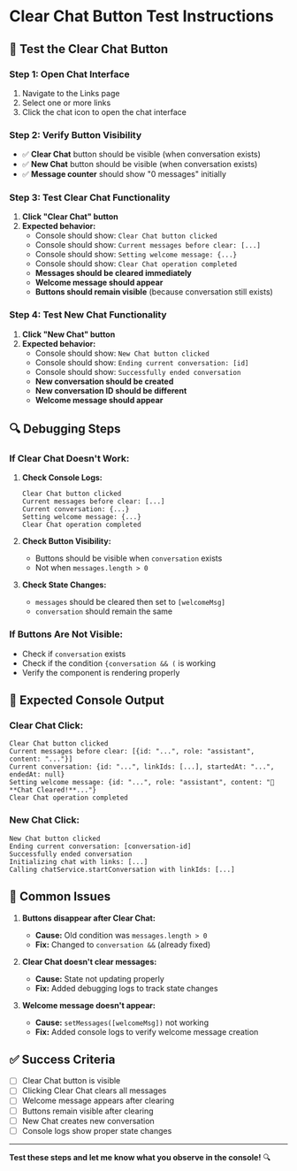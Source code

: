# Clear Chat Button Test Instructions

## 🧪 **Test the Clear Chat Button**

### **Step 1: Open Chat Interface**
1. Navigate to the Links page
2. Select one or more links
3. Click the chat icon to open the chat interface

### **Step 2: Verify Button Visibility**
- ✅ **Clear Chat** button should be visible (when conversation exists)
- ✅ **New Chat** button should be visible (when conversation exists)
- ✅ **Message counter** should show "0 messages" initially

### **Step 3: Test Clear Chat Functionality**
1. **Click "Clear Chat" button**
2. **Expected behavior:**
   - Console should show: `Clear Chat button clicked`
   - Console should show: `Current messages before clear: [...]`
   - Console should show: `Setting welcome message: {...}`
   - Console should show: `Clear Chat operation completed`
   - **Messages should be cleared immediately**
   - **Welcome message should appear**
   - **Buttons should remain visible** (because conversation still exists)

### **Step 4: Test New Chat Functionality**
1. **Click "New Chat" button**
2. **Expected behavior:**
   - Console should show: `New Chat button clicked`
   - Console should show: `Ending current conversation: [id]`
   - Console should show: `Successfully ended conversation`
   - **New conversation should be created**
   - **New conversation ID should be different**
   - **Welcome message should appear**

## 🔍 **Debugging Steps**

### **If Clear Chat Doesn't Work:**

1. **Check Console Logs:**
   ```
   Clear Chat button clicked
   Current messages before clear: [...]
   Current conversation: {...}
   Setting welcome message: {...}
   Clear Chat operation completed
   ```

2. **Check Button Visibility:**
   - Buttons should be visible when `conversation` exists
   - Not when `messages.length > 0`

3. **Check State Changes:**
   - `messages` should be cleared then set to `[welcomeMsg]`
   - `conversation` should remain the same

### **If Buttons Are Not Visible:**
- Check if `conversation` exists
- Check if the condition `{conversation && (` is working
- Verify the component is rendering properly

## 🎯 **Expected Console Output**

### **Clear Chat Click:**
```
Clear Chat button clicked
Current messages before clear: [{id: "...", role: "assistant", content: "..."}]
Current conversation: {id: "...", linkIds: [...], startedAt: "...", endedAt: null}
Setting welcome message: {id: "...", role: "assistant", content: "🎯 **Chat Cleared!**..."}
Clear Chat operation completed
```

### **New Chat Click:**
```
New Chat button clicked
Ending current conversation: [conversation-id]
Successfully ended conversation
Initializing chat with links: [...]
Calling chatService.startConversation with linkIds: [...]
```

## 🚨 **Common Issues**

1. **Buttons disappear after Clear Chat:**
   - **Cause:** Old condition was `messages.length > 0`
   - **Fix:** Changed to `conversation &&` (already fixed)

2. **Clear Chat doesn't clear messages:**
   - **Cause:** State not updating properly
   - **Fix:** Added debugging logs to track state changes

3. **Welcome message doesn't appear:**
   - **Cause:** `setMessages([welcomeMsg])` not working
   - **Fix:** Added console logs to verify welcome message creation

## ✅ **Success Criteria**

- [ ] Clear Chat button is visible
- [ ] Clicking Clear Chat clears all messages
- [ ] Welcome message appears after clearing
- [ ] Buttons remain visible after clearing
- [ ] New Chat creates new conversation
- [ ] Console logs show proper state changes

---

**Test these steps and let me know what you observe in the console!** 🔍 
